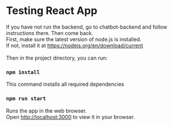 # Testing React App

If you have not run the backend, go to chatbot-backend and follow instructions there. Then come back.
\
First, make sure the latest version of node.js is installed. \
If not, install it at https://nodejs.org/en/download/current \
\
Then in the project directory, you can run:

### `npm install`

This command installs all required dependencies

### `npm run start`

Runs the app in the web browser.\
Open [http://localhost:3000](http://localhost:3000) to view it in your browser.
